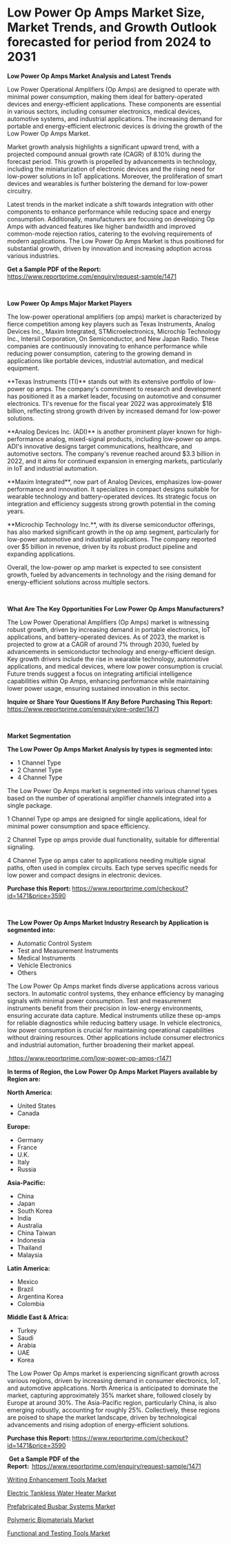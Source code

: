 <p><h1>Low Power Op Amps Market Size, Market Trends, and Growth Outlook forecasted for period from 2024 to 2031</h1></p><p><strong>Low Power Op Amps Market Analysis and Latest Trends</strong></p>
<p><p>Low Power Operational Amplifiers (Op Amps) are designed to operate with minimal power consumption, making them ideal for battery-operated devices and energy-efficient applications. These components are essential in various sectors, including consumer electronics, medical devices, automotive systems, and industrial applications. The increasing demand for portable and energy-efficient electronic devices is driving the growth of the Low Power Op Amps Market.</p><p>Market growth analysis highlights a significant upward trend, with a projected compound annual growth rate (CAGR) of 8.10% during the forecast period. This growth is propelled by advancements in technology, including the miniaturization of electronic devices and the rising need for low-power solutions in IoT applications. Moreover, the proliferation of smart devices and wearables is further bolstering the demand for low-power circuitry.</p><p>Latest trends in the market indicate a shift towards integration with other components to enhance performance while reducing space and energy consumption. Additionally, manufacturers are focusing on developing Op Amps with advanced features like higher bandwidth and improved common-mode rejection ratios, catering to the evolving requirements of modern applications. The Low Power Op Amps Market is thus positioned for substantial growth, driven by innovation and increasing adoption across various industries.</p></p>
<p><strong>Get a Sample PDF of the Report:&nbsp;</strong> <a href="https://www.reportprime.com/enquiry/request-sample/1471">https://www.reportprime.com/enquiry/request-sample/1471</a></p>
<p>&nbsp;</p>
<p><strong>Low Power Op Amps Major Market Players</strong></p>
<p><p>The low-power operational amplifiers (op amps) market is characterized by fierce competition among key players such as Texas Instruments, Analog Devices Inc., Maxim Integrated, STMicroelectronics, Microchip Technology Inc., Intersil Corporation, On Semiconductor, and New Japan Radio. These companies are continuously innovating to enhance performance while reducing power consumption, catering to the growing demand in applications like portable devices, industrial automation, and medical equipment.</p><p>**Texas Instruments (TI)** stands out with its extensive portfolio of low-power op amps. The company's commitment to research and development has positioned it as a market leader, focusing on automotive and consumer electronics. TI's revenue for the fiscal year 2022 was approximately $18 billion, reflecting strong growth driven by increased demand for low-power solutions.</p><p>**Analog Devices Inc. (ADI)** is another prominent player known for high-performance analog, mixed-signal products, including low-power op amps. ADI's innovative designs target communications, healthcare, and automotive sectors. The company's revenue reached around $3.3 billion in 2022, and it aims for continued expansion in emerging markets, particularly in IoT and industrial automation.</p><p>**Maxim Integrated**, now part of Analog Devices, emphasizes low-power performance and innovation. It specializes in compact designs suitable for wearable technology and battery-operated devices. Its strategic focus on integration and efficiency suggests strong growth potential in the coming years.</p><p>**Microchip Technology Inc.**, with its diverse semiconductor offerings, has also marked significant growth in the op amp segment, particularly for low-power automotive and industrial applications. The company reported over $5 billion in revenue, driven by its robust product pipeline and expanding applications.</p><p>Overall, the low-power op amp market is expected to see consistent growth, fueled by advancements in technology and the rising demand for energy-efficient solutions across multiple sectors.</p></p>
<p>&nbsp;</p>
<p><strong>What Are The Key Opportunities For Low Power Op Amps Manufacturers?</strong></p>
<p><p>The Low Power Operational Amplifiers (Op Amps) market is witnessing robust growth, driven by increasing demand in portable electronics, IoT applications, and battery-operated devices. As of 2023, the market is projected to grow at a CAGR of around 7% through 2030, fueled by advancements in semiconductor technology and energy-efficient design. Key growth drivers include the rise in wearable technology, automotive applications, and medical devices, where low power consumption is crucial. Future trends suggest a focus on integrating artificial intelligence capabilities within Op Amps, enhancing performance while maintaining lower power usage, ensuring sustained innovation in this sector.</p></p>
<p><strong>Inquire or Share Your Questions If Any Before Purchasing This Report:</strong> <a href="https://www.reportprime.com/enquiry/pre-order/1471">https://www.reportprime.com/enquiry/pre-order/1471</a></p>
<p>&nbsp;</p>
<p><strong>Market Segmentation</strong></p>
<p><strong>The Low Power Op Amps Market Analysis by types is segmented into:</strong></p>
<p><ul><li>1 Channel Type</li><li>2 Channel Type</li><li>4 Channel Type</li></ul></p>
<p><p>The Low Power Op Amps market is segmented into various channel types based on the number of operational amplifier channels integrated into a single package. </p><p>1 Channel Type op amps are designed for single applications, ideal for minimal power consumption and space efficiency. </p><p>2 Channel Type op amps provide dual functionality, suitable for differential signaling. </p><p>4 Channel Type op amps cater to applications needing multiple signal paths, often used in complex circuits. Each type serves specific needs for low power and compact designs in electronic devices.</p></p>
<p><strong>Purchase this Report:&nbsp;</strong><a href="https://www.reportprime.com/checkout?id=1471&price=3590">https://www.reportprime.com/checkout?id=1471&price=3590</a></p>
<p>&nbsp;</p>
<p><strong>The Low Power Op Amps Market Industry Research by Application is segmented into:</strong></p>
<p><ul><li>Automatic Control System</li><li>Test and Measurement Instruments</li><li>Medical Instruments</li><li>Vehicle Electronics</li><li>Others</li></ul></p>
<p><p>The Low Power Op Amps market finds diverse applications across various sectors. In automatic control systems, they enhance efficiency by managing signals with minimal power consumption. Test and measurement instruments benefit from their precision in low-energy environments, ensuring accurate data capture. Medical instruments utilize these op-amps for reliable diagnostics while reducing battery usage. In vehicle electronics, low power consumption is crucial for maintaining operational capabilities without draining resources. Other applications include consumer electronics and industrial automation, further broadening their market appeal.</p></p>
<p><a href="https://www.reportprime.com/low-power-op-amps-r1471">&nbsp;https://www.reportprime.com/low-power-op-amps-r1471</a></p>
<p><strong>In terms of Region, the Low Power Op Amps Market Players available by Region are:</strong></p>
<p>
    <p> <strong> North America: </strong>
        <ul>
            <li>United States</li>
            <li>Canada</li>
        </ul>
        </p> 
    <p> <strong> Europe: </strong>
        <ul>
            <li>Germany</li>
            <li>France</li>
            <li>U.K.</li>
            <li>Italy</li>
            <li>Russia</li>
        </ul>
        </p> 
    <p> <strong> Asia-Pacific: </strong>
        <ul>
            <li>China</li>
            <li>Japan</li>
            <li>South Korea</li>
            <li>India</li>
            <li>Australia</li>
            <li>China Taiwan</li>
            <li>Indonesia</li>
            <li>Thailand</li>
            <li>Malaysia</li>
        </ul>
        </p> 
    <p> <strong> Latin America: </strong>
        <ul>
            <li>Mexico</li>
            <li>Brazil</li>
            <li>Argentina Korea</li>
            <li>Colombia</li>
        </ul>
        </p> 
    <p> <strong> Middle East & Africa: </strong>
        <ul>
            <li>Turkey</li>
            <li>Saudi</li>
            <li>Arabia</li>
            <li>UAE</li>
            <li>Korea</li>
        </ul>
    </p>
    </p>
<p><p>The Low Power Op Amps market is experiencing significant growth across various regions, driven by increasing demand in consumer electronics, IoT, and automotive applications. North America is anticipated to dominate the market, capturing approximately 35% market share, followed closely by Europe at around 30%. The Asia-Pacific region, particularly China, is also emerging robustly, accounting for roughly 25%. Collectively, these regions are poised to shape the market landscape, driven by technological advancements and rising adoption of energy-efficient solutions.</p></p>
<p><strong>Purchase this Report: </strong><a href="https://www.reportprime.com/checkout?id=1471&price=3590">https://www.reportprime.com/checkout?id=1471&price=3590</a></p>
<p>&nbsp;<strong>Get a Sample PDF of the Report:&nbsp;&nbsp;</strong><a href="https://www.reportprime.com/enquiry/request-sample/1471">https://www.reportprime.com/enquiry/request-sample/1471</a></p>
<p><strong></strong></p>
<p><p><a href="https://medium.com/@jhydehele7/writing-enhancement-tools-market-outlook-complete-industry-analysis-2024-to-2031-7670d667cd03">Writing Enhancement Tools Market</a></p><p><a href="https://www.linkedin.com/pulse/electric-tankless-water-heater-market-research-report-includes-yeofe?trackingId=h%2FNikh0DSVWyyi2ORs%2F0yg%3D%3D">Electric Tankless Water Heater Market</a></p><p><a href="https://issuu.com/reportprime-2/docs/prefabricated-busbar-systems-market_839d68e26cc0ad">Prefabricated Busbar Systems Market</a></p><p><a href="https://www.linkedin.com/pulse/what-innovations-shaping-polymeric-biomaterials-market-application-zismf?trackingId=6lrqZ62ZQ7uINsFoL9HTSw%3D%3D">Polymeric Biomaterials Market</a></p><p><a href="https://medium.com/@caleighconn1938/future-ready-strategic-insights-into-the-global-functional-and-testing-tools-market-2024-2031-00f31898a2b4?postPublishedType=initial">Functional and Testing Tools Market</a></p></p>
